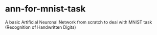 # ann-for-mnist-task
A basic Artificial Neuronal Network from scratch to deal with MNIST task (Recognition of Handwritten Digits)
